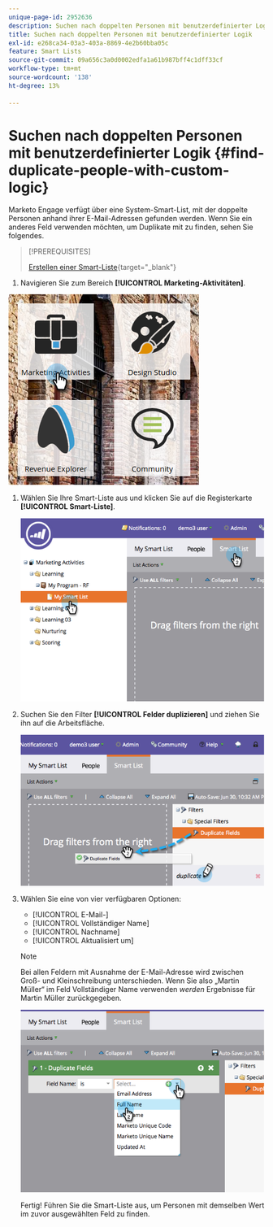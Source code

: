 ```yaml
---
unique-page-id: 2952636
description: Suchen nach doppelten Personen mit benutzerdefinierter Logik - Marketo-Dokumente - Produktdokumentation
title: Suchen nach doppelten Personen mit benutzerdefinierter Logik
exl-id: e268ca34-03a3-403a-8869-4e2b60bba05c
feature: Smart Lists
source-git-commit: 09a656c3a0d0002edfa1a61b987bff4c1dff33cf
workflow-type: tm+mt
source-wordcount: '138'
ht-degree: 13%

---
```


# Suchen nach doppelten Personen mit benutzerdefinierter Logik {#find-duplicate-people-with-custom-logic}

Marketo Engage verfügt über eine System-Smart-List, mit der doppelte Personen anhand ihrer E-Mail-Adressen gefunden werden. Wenn Sie ein anderes Feld verwenden möchten, um Duplikate mit zu finden, sehen Sie folgendes.

>[!PREREQUISITES]
>
>[Erstellen einer Smart-Liste](/help/marketo/product-docs/core-marketo-concepts/smart-lists-and-static-lists/creating-a-smart-list/create-a-smart-list.md){target="_blank"}

1. Navigieren Sie zum Bereich **[!UICONTROL Marketing-Aktivitäten]**.

![](assets/ma-2.png)

1. Wählen Sie Ihre Smart-Liste aus und klicken Sie auf die Registerkarte **[!UICONTROL Smart-Liste]**.

   ![](assets/two-4.png)

1. Suchen Sie den Filter **[!UICONTROL Felder duplizieren]** und ziehen Sie ihn auf die Arbeitsfläche.

   ![](assets/three-4.png)

1. Wählen Sie eine von vier verfügbaren Optionen:

   * [!UICONTROL E-Mail-]
   * [!UICONTROL Vollständiger Name]
   * [!UICONTROL Nachname]
   * [!UICONTROL Aktualisiert um]

   >[!NOTE]
   >
   >Bei allen Feldern mit Ausnahme der E-Mail-Adresse wird zwischen Groß- und Kleinschreibung unterschieden. Wenn Sie also „Martin Müller“ im Feld Vollständiger Name verwenden _werden_ Ergebnisse für Martin Müller zurückgegeben.

   ![](assets/four-2.png)

   Fertig! Führen Sie die Smart-Liste aus, um Personen mit demselben Wert im zuvor ausgewählten Feld zu finden.
